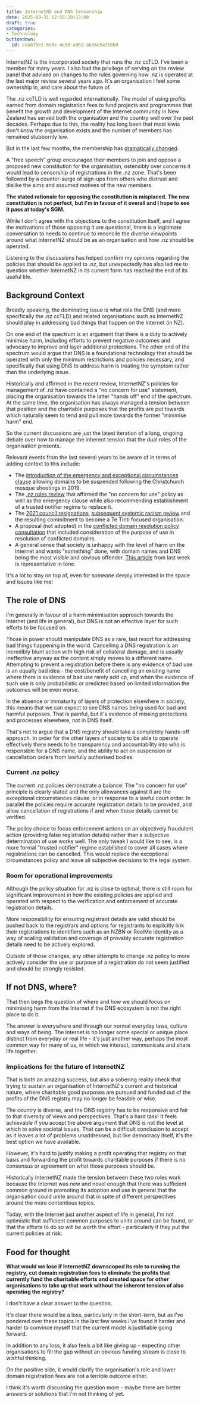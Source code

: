 ```yaml
---
title: InternetNZ and DNS Censorship
date: 2025-03-31 12:55:28+13:00
draft: true
categories:
- Technology
buttondown:
  id: cdab79e1-6e0c-4e58-ad62-ab34e5a758bd
---
```


InternetNZ is the incorporated society that runs the .nz ccTLD. I've been a member for many years. I also had the privilege of serving on the review panel that advised on changes to the rules governing how .nz is operated at the last major review several years ago. It's an organisation I feel some ownership in, and care about the future of.

The .nz ccTLD is well regarded internationally. The model of using profits earned from domain registration fees to fund projects and programmes that benefit the growth and development of the Internet community in New Zealand has served both the organisation and the country well over the past decades. Perhaps due to this, the reality has long been that most kiwis don't know the organisation exists and the number of members has remained stubbornly low.

But in the last few months, the membership has [dramatically changed](https://billbennett.co.nz/internetnz-disrupted/).

A "free speech" group encouraged their members to join and oppose a proposed new constitution for the organisation, ostensibly over concerns it would lead to censorship of registrations in the .nz zone. That's been followed by a counter-surge of sign-ups from others who distrust and dislike the aims and assumed motives of the new members.

**The stated rationale for opposing the constitution is misplaced. The new constitution is not perfect, but I'm in favour of it overall and I hope to see it pass at today's SGM.**

While I don't agree with the objections to the constitution itself, and I agree the motivations of those opposing it are questional, there is a legitimate conversation to needs to continue to reconcile the diverse viewpoints around what InternetNZ should be as an organisation and how .nz should be operated.

Listening to the discussions has helped confirm my opinions regarding the policies that should be applied to .nz, but unexpectedly has also led me to question whether InternetNZ in its current form has reached the end of its useful life.


## Background Context

Broadly speaking, the dominating issue is what role the DNS (and more specifically the .nz ccTLD) and related organisations such as InternetNZ should play in addressing bad things that happen on the Internet (in NZ).

On one end of the spectrum is an argument that there is a duty to actively minimise harm, including efforts to prevent negative outcomes and advocacy to improve and layer additional protections. The other end of the spectrum would argue that DNS is a foundational technology that should be operated with only the minimum restrictions and policies necessary, and specifically that using DNS to address harm is treating the symptom rather than the underlying issue.

Historically and affirmed in the recent review, InternetNZ's policies for management of .nz have contained a "no concern for use" statement, placing the organisation towards the latter "hands off" end of the spectrum. At the same time, the organisation has always managed a tension between that position and the charitable purposes that the profits are put towards which naturally seem to tend and pull more towards the former "minimise harm" end.

So the current discussions are just the latest iteration of a long, ongoing debate over how to manage the inherent tension that the dual roles of the organisation presents.

Relevant events from the last several years to be aware of in terms of adding context to this include:

* The [introduction of the emergency and exceptional circumstances clause](https://internetnz.nz/news-and-articles/ensuring-nz-can-respond-emergencies-and-crises/) allowing domains to be suspended following the Christchurch mosque shootings in 2019.
* The [.nz rules review](https://internetnz.nz/nz-domains/nz-rules/nz-policy-review/nz-policy-review-archive/#review2019) that affirmed the "no concern for use" policy as well as the emergency clause while also recommending establishment of a trusted notifier regime to replace it.
* The [2021 council resignations](https://businessdesk.co.nz/article/technology/pakeha-old-boys-club-maori-women-quit-internetnz), [subsequent systemic racism review](https://internetnz.nz/systemic-racism-review/) and the resulting commitment to become a Te Tiriti focused organisation.
* A proposal (not adopted) in the [conflicted domain resolution policy consultation](https://internetnz.nz/nz-domains/conflicted-domain-names-policy-review/) that included consideration of the purpose of use in resolution of conflicted domains.
* A general sense that society is unhappy with the level of harm on the Internet and wants "something" done, with domain names and DNS being the most visible and obvious offender. [This article](https://www.nzherald.co.nz/business/auckland-transport-warns-about-pretend-parking-site-registered-with-internetnz-using-fake-details/42KK6ZH545AU7F5DBPG3UNW63Q/) from last week is representative in tone.

It's a lot to stay on top of, even for someone deeply interested in the space and issues like me!


## The role of DNS

I'm generally in favour of a harm minimisation approach towards the Internet (and life in general), but DNS is not an effective layer for such efforts to be focused on.

Those in power should manipulate DNS as a rare, last resort for addressing bad things happening in the world. Cancelling a DNS registration is an incredibly blunt action with high risk of collateral damage, and is usually ineffective anyway as the content simply moves to a different name. Attempting to prevent a registration before there is any evidence of bad use is an equally bad idea - the cost/benefit of cancelling an existing name where there is evidence of bad use rarely add up, and when the evidence of such use is only probabilistic or predicted based on limited information the outcomes will be even worse.

In the absence or immaturity of layers of protection elsewhere in society, this means that we can expect to see DNS names being used for bad and harmful purposes. That is painful, but it's evidence of missing protections and processes elsewhere, not in DNS itself.

That's not to argue that a DNS registry should take a completely hands-off approach. In order for the other layers of society to be able to operate effectively there needs to be transparency and accountability into who is responsible for a DNS name, and the ability to act on suspension or cancellation orders from lawfully authorised bodies.

### Current .nz policy

The current .nz policies demonstrate a balance: The "no concern for use" principle is clearly stated and the only allowances against it are the exceptional circumstances clause, or in response to a lawful court order. In parallel the policies require accurate registration details to be provided, and allow cancellation of registrations if and when those details cannot be verified.

The policy choice to focus enforcement actions on an objectively fraudulent action (providing false registration details) rather than a subjective determination of use works well. The only tweak I would like to see, is a more formal "trusted notifier" regime established to cover all cases where registrations can be cancelled. This would replace the exceptional circumstances policy and leave all subjective decisions to the legal system.

### Room for operational improvements

Although the policy situation for .nz is close to optimal, there is still room for significant improvement in how the existing policies are applied and operated with respect to the verification and enforcement of accurate registration details.

More responsibility for ensuring registrant details are valid should be pushed back to the registrars and options for registrants to explicitly link their registrations to identifiers such as an NZBN or RealMe identity as a way of scaling validation and coverage of provably accurate registration details need to be actively explored.

Outside of those changes, any other attempts to change .nz policy to more actively consider the use or purpose of a registration do not seem justified and should be strongly resisted.


## If not DNS, where?

That then begs the question of where and how we should focus on minimising harm from the Internet if the DNS ecosystem is not the right place to do it.

The answer is everywhere and through our normal everyday laws, culture and ways of being. The Internet is no longer some special or unique place distinct from everyday or real life - it's just another way, perhaps the most common way for many of us, in which we interact, communicate and share life together.

### Implications for the future of InternetNZ

That is both an amazing success, but also a sobering reality check that trying to sustain an organisation of InternetNZ's current and historical nature, where charitable good purposes are pursued and funded out of the profits of the DNS registry may no longer be feasible or wise.

The country is diverse, and the DNS registry has to be responsive and fair to that diversity of views and perspectives. That's a hard task! It feels achievable if you accept the above argument that DNS is not the level at which to solve societal issues. That can be a difficult conclusion to accept as it leaves a lot of problems unaddressed, but like democracy itself, it's the best option we have available.

However, it's hard to justify making a profit operating that registry on that basis and forwarding the profit towards charitable purposes if there is no consensus or agreement on what those purposes should be.

Historically InternetNZ made the tension between these two roles work because the Internet was new and novel enough that there was sufficient common ground in promoting its adoption and use in general that the organisation could unite around that in spite of different perspectives around the more contentious topics.

Today, with the Internet just another aspect of life in general, I'm not optimistic that sufficient common purposes to unite around can be found, or that the efforts to do so will be worth the effort - particularly if they put the current policies at risk.

## Food for thought

**What would we lose if InternetNZ downscoped its role to running the registry, cut domain registration fees to eliminate the profits that currently fund the charitable efforts and created space for other organisations to take up that work without the inherent tension of also operating the registry?**

I don't have a clear answer to the question.

It's clear there would be a loss, particularly in the short-term, but as I've pondered over these topics in the last few weeks I've found it harder and harder to convince myself that the current model is justifiable going forward.

In addition to any loss, it also feels a bit like giving up - expecting other organisations to fill the gap without an obvious funding stream is close to wishful thinking.

On the positive side, it would clarify the organisation's role and lower domain registration fees are not a terrible outcome either.

I think it's worth discussing the question more - maybe there are better answers or solutions that I'm not thinking of yet.

